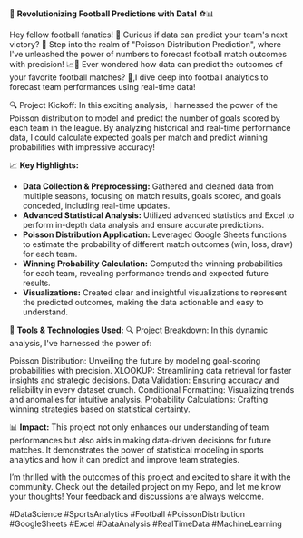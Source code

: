 🚀 **Revolutionizing Football Predictions with Data!** ⚽️📊

Hey fellow football fanatics! 🎉 Curious if data can predict your team's next victory? 🌟 Step into the realm of "Poisson Distribution Prediction", where I've unleashed the power of numbers to forecast football match outcomes with precision! 📈🔮 Ever wondered how data can predict the outcomes of your favorite football matches? 🌟,I dive deep into football analytics to forecast team performances using real-time data!

🔍 Project Kickoff:
In this exciting analysis, I harnessed the power of the Poisson distribution to model and predict the number of goals scored by each team in the league. By analyzing historical and real-time performance data, I could calculate expected goals per match and predict winning probabilities with impressive accuracy!

📈 **Key Highlights:**
- **Data Collection & Preprocessing:** Gathered and cleaned data from multiple seasons, focusing on match results, goals scored, and goals conceded, including real-time updates.
- **Advanced Statistical Analysis:** Utilized advanced statistics and Excel to perform in-depth data analysis and ensure accurate predictions.
- **Poisson Distribution Application:** Leveraged Google Sheets functions to estimate the probability of different match outcomes (win, loss, draw) for each team.
- **Winning Probability Calculation:** Computed the winning probabilities for each team, revealing performance trends and expected future results.
- **Visualizations:** Created clear and insightful visualizations to represent the predicted outcomes, making the data actionable and easy to understand.

🔧 **Tools & Technologies Used:**
🔍 Project Breakdown:
In this dynamic analysis, I've harnessed the power of:

Poisson Distribution: Unveiling the future by modeling goal-scoring probabilities with precision.
XLOOKUP: Streamlining data retrieval for faster insights and strategic decisions.
Data Validation: Ensuring accuracy and reliability in every dataset crunch.
Conditional Formatting: Visualizing trends and anomalies for intuitive analysis.
Probability Calculations: Crafting winning strategies based on statistical certainty.

📊 **Impact:**
This project not only enhances our understanding of team performances but also aids in making data-driven decisions for future matches. It demonstrates the power of statistical modeling in sports analytics and how it can predict and improve team strategies.

I’m thrilled with the outcomes of this project and excited to share it with the community. Check out the detailed project on my Repo, and let me know your thoughts! Your feedback and discussions are always welcome.

#DataScience #SportsAnalytics #Football #PoissonDistribution #GoogleSheets #Excel #DataAnalysis #RealTimeData #MachineLearning
